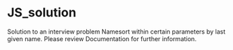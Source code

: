 # JS_solution
Solution to an interview problem
Namesort within certain parameters by last given name.
Please review Documentation for further information. 
